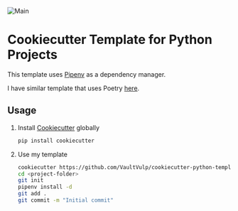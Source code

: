 ![Main](https://github.com/VaultVulp/cookiecutter-python-template/workflows/Main/badge.svg)

# Cookiecutter Template for Python Projects

This template uses [Pipenv](https://pipenv.pypa.io/) as a dependency manager.

I have similar template that uses Poetry [here](https://github.com/great-glow/cookiecutter-python-template).

## Usage

1. Install [Cookiecutter](https://github.com/cookiecutter/cookiecutter) globally
    ```bash
    pip install cookiecutter
    ```
2. Use my template
    ```bash
    cookiecutter https://github.com/VaultVulp/cookiecutter-python-template
    cd <project-folder>
    git init
    pipenv install -d
    git add .
    git commit -m "Initial commit"
    ```
